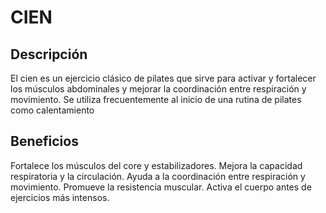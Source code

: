 # CIEN

## Descripción

El cien es un ejercicio clásico de pilates que sirve para activar y fortalecer los músculos abdominales y mejorar la coordinación entre respiración y movimiento. Se utiliza frecuentemente al inicio de una rutina de pilates como calentamiento

## Beneficios

Fortalece los músculos del core y estabilizadores.
Mejora la capacidad respiratoria y la circulación.
Ayuda a la coordinación entre respiración y movimiento.
Promueve la resistencia muscular.
Activa el cuerpo antes de ejercicios más intensos.

